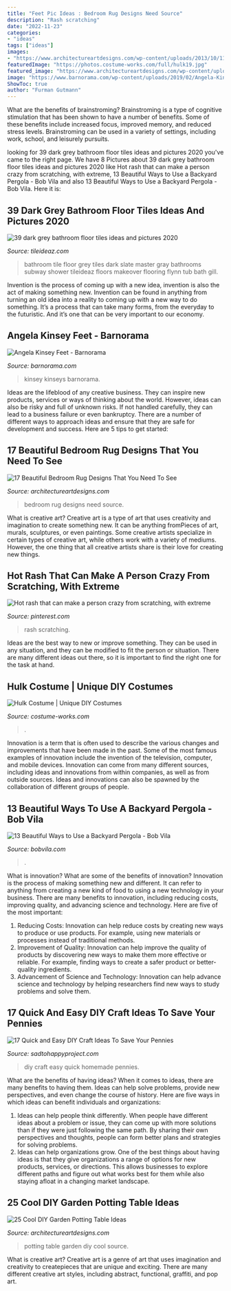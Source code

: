 ```yaml
---
title: "Feet Pic Ideas : Bedroom Rug Designs Need Source"
description: "Rash scratching"
date: "2022-11-23"
categories:
- "ideas"
tags: ["ideas"]
images:
- "https://www.architectureartdesigns.com/wp-content/uploads/2013/10/1123.jpg"
featuredImage: "https://photos.costume-works.com/full/hulk19.jpg"
featured_image: "https://www.architectureartdesigns.com/wp-content/uploads/2013/10/1123.jpg"
image: "https://www.barnorama.com/wp-content/uploads/2019/02/Angela-Kinsey-Feet-223x300.jpg"
ShowToc: true
author: "Furman Gutmann"
---
```



What are the benefits of brainstroming?
Brainstroming is a type of cognitive stimulation that has been shown to have a number of benefits. Some of these benefits include increased focus, improved memory, and reduced stress levels. Brainstroming can be used in a variety of settings, including work, school, and leisurely pursuits.

	

		
looking for 39 dark grey bathroom floor tiles ideas and pictures 2020 you've came to the right page. We have 8 Pictures about 39 dark grey bathroom floor tiles ideas and pictures 2020 like Hot rash that can make a person crazy from scratching, with extreme, 13 Beautiful Ways to Use a Backyard Pergola - Bob Vila and also 13 Beautiful Ways to Use a Backyard Pergola - Bob Vila. Here it is:
		
    
## 39 Dark Grey Bathroom Floor Tiles Ideas And Pictures 2020

<img loading=lazy src="https://www.tileideaz.com/wp-content/uploads/2015/03/dark_grey_bathroom_floor_tiles_12.jpg" onerror="this.onerror=null;this.src='https://tse1.mm.bing.net/th?id=OIP.VYUN3YL6_RB84-ksmISmmQHaJ3&amp;pid=15.1';" alt="39 dark grey bathroom floor tiles ideas and pictures 2020">

_Source: tileideaz.com_

>bathroom tile floor grey tiles dark slate master gray bathrooms subway shower tileideaz floors makeover flooring flynn tub bath gill. 

	

Invention is the process of coming up with a new idea, invention is also the act of making something new. Invention can be found in anything from turning an old idea into a reality to coming up with a new way to do something. It’s a process that can take many forms, from the everyday to the futuristic. And it’s one that can be very important to our economy.

    
## Angela Kinsey Feet - Barnorama

<img loading=lazy src="https://www.barnorama.com/wp-content/uploads/2019/02/Angela-Kinsey-Feet-223x300.jpg" onerror="this.onerror=null;this.src='https://tse1.mm.bing.net/th?id=OIP.fKKsgNIwGgj85ieTHBC9nwAAAA&amp;pid=15.1';" alt="Angela Kinsey Feet - Barnorama">

_Source: barnorama.com_

>kinsey kinseys barnorama. 

	

Ideas are the lifeblood of any creative business. They can inspire new products, services or ways of thinking about the world. However, ideas can also be risky and full of unknown risks. If not handled carefully, they can lead to a business failure or even bankruptcy. There are a number of different ways to approach ideas and ensure that they are safe for development and success. Here are 5 tips to get started:

    
## 17 Beautiful Bedroom Rug Designs That You Need To See

<img loading=lazy src="https://www.architectureartdesigns.com/wp-content/uploads/2016/06/9-60-630x606.jpg" onerror="this.onerror=null;this.src='https://tse4.mm.bing.net/th?id=OIP.93VZx-7ndyZFRi6vswpHlwHaHH&amp;pid=15.1';" alt="17 Beautiful Bedroom Rug Designs That You Need To See">

_Source: architectureartdesigns.com_

>bedroom rug designs need source. 

	

What is creative art?
Creative art is a type of art that uses creativity and imagination to create something new. It can be anything fromPieces of art, murals, sculptures, or even paintings. Some creative artists specialize in certain types of creative art, while others work with a variety of mediums. However, the one thing that all creative artists share is their love for creating new things.

    
## Hot Rash That Can Make A Person Crazy From Scratching, With Extreme

<img loading=lazy src="https://i.pinimg.com/736x/e4/c4/b7/e4c4b75047b3b4e0ba3e1f300560816e.jpg" onerror="this.onerror=null;this.src='https://tse2.mm.bing.net/th?id=OIP.FfYZjhQNTeMRWCBeaaOfDQHaNK&amp;pid=15.1';" alt="Hot rash that can make a person crazy from scratching, with extreme">

_Source: pinterest.com_

>rash scratching. 

	

Ideas are the best way to new or improve something. They can be used in any situation, and they can be modified to fit the person or situation. There are many different ideas out there, so it is important to find the right one for the task at hand.

    
## Hulk Costume | Unique DIY Costumes

<img loading=lazy src="https://photos.costume-works.com/full/hulk19.jpg" onerror="this.onerror=null;this.src='https://tse1.mm.bing.net/th?id=OIP.KuJqj1ACniWS1bVBaErXPQHaMe&amp;pid=15.1';" alt="Hulk Costume | Unique DIY Costumes">

_Source: costume-works.com_

>. 

	

Innovation is a term that is often used to describe the various changes and improvements that have been made in the past. Some of the most famous examples of innovation include the invention of the television, computer, and mobile devices. Innovation can come from many different sources, including ideas and innovations from within companies, as well as from outside sources. Ideas and innovations can also be spawned by the collaboration of different groups of people.

    
## 13 Beautiful Ways To Use A Backyard Pergola - Bob Vila

<img loading=lazy src="https://empire-s3-production.bobvila.com/slides/33065/original/Pergola_Ideas_with_Curtains.jpg?1563750372" onerror="this.onerror=null;this.src='https://tse1.mm.bing.net/th?id=OIP.VCZsm2fS4sdHpb7oCxFHJAHaFX&amp;pid=15.1';" alt="13 Beautiful Ways to Use a Backyard Pergola - Bob Vila">

_Source: bobvila.com_

>. 

	

What is innovation? What are some of the benefits of innovation?
Innovation is the process of making something new and different. It can refer to anything from creating a new kind of food to using a new technology in your business. There are many benefits to innovation, including reducing costs, improving quality, and advancing science and technology. Here are five of the most important: 
1. Reducing Costs: Innovation can help reduce costs by creating new ways to produce or use products. For example, using new materials or processes instead of traditional methods.
2. Improvement of Quality: Innovation can help improve the quality of products by discovering new ways to make them more effective or reliable. For example, finding ways to create a safer product or better-quality ingredients.
3. Advancement of Science and Technology: Innovation can help advance science and technology by helping researchers find new ways to study problems and solve them.

    
## 17 Quick And Easy DIY Craft Ideas To Save Your Pennies

<img loading=lazy src="https://sadtohappyproject.com/wp-content/uploads/2014/12/easy-DIY-homemade-craft-ideas14.jpg" onerror="this.onerror=null;this.src='https://tse1.mm.bing.net/th?id=OIP.ZqLMCvQONSicdFaTN-bO0QHaJ-&amp;pid=15.1';" alt="17 Quick and Easy DIY Craft Ideas To Save Your Pennies">

_Source: sadtohappyproject.com_

>diy craft easy quick homemade pennies. 

	

What are the benefits of having ideas?
When it comes to ideas, there are many benefits to having them. Ideas can help solve problems, provide new perspectives, and even change the course of history. Here are five ways in which ideas can benefit individuals and organizations: 
1. Ideas can help people think differently. When people have different ideas about a problem or issue, they can come up with more solutions than if they were just following the same path. By sharing their own perspectives and thoughts, people can form better plans and strategies for solving problems. 
2. Ideas can help organizations grow. One of the best things about having ideas is that they give organizations a range of options for new products, services, or directions. This allows businesses to explore different paths and figure out what works best for them while also staying afloat in a changing market landscape. 

    
## 25 Cool DIY Garden Potting Table Ideas

<img loading=lazy src="https://www.architectureartdesigns.com/wp-content/uploads/2013/10/1123.jpg" onerror="this.onerror=null;this.src='https://tse3.mm.bing.net/th?id=OIP.DVFhKMZGObkkMOApdkdDlAHaMN&amp;pid=15.1';" alt="25 Cool DIY Garden Potting Table Ideas">

_Source: architectureartdesigns.com_

>potting table garden diy cool source. 

	

What is creative art?
Creative art is a genre of art that uses imagination and creativity to createpieces that are unique and exciting. There are many different creative art styles, including abstract, functional, graffiti, and pop art.

